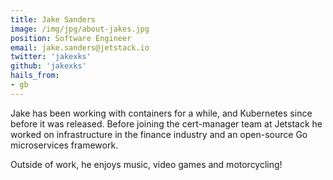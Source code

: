 ```yaml
---
title: Jake Sanders
image: /img/jpg/about-jakes.jpg
position: Software Engineer
email: jake.sanders@jetstack.io
twitter: 'jakexks'
github: 'jakexks'
hails_from:
- gb
---
```


Jake has been working with containers for a while, and Kubernetes since before it was released.
Before joining the cert-manager team at Jetstack he worked on infrastructure in the finance industry
and an open-source Go microservices framework.

Outside of work, he enjoys music, video games and motorcycling!
